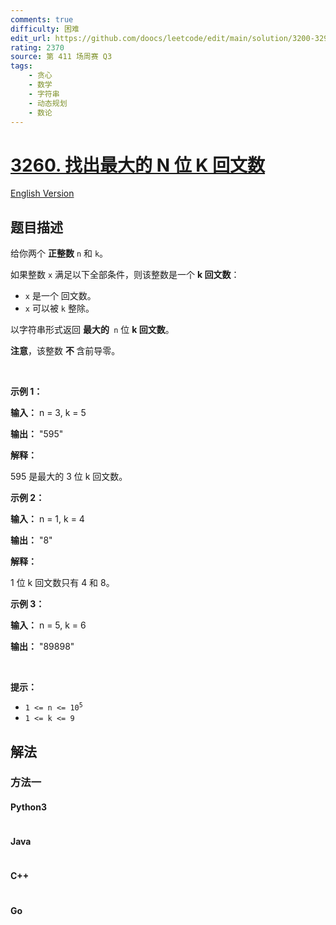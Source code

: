 ```yaml
---
comments: true
difficulty: 困难
edit_url: https://github.com/doocs/leetcode/edit/main/solution/3200-3299/3260.Find%20the%20Largest%20Palindrome%20Divisible%20by%20K/README.md
rating: 2370
source: 第 411 场周赛 Q3
tags:
    - 贪心
    - 数学
    - 字符串
    - 动态规划
    - 数论
---
```


<!-- problem:start -->

# [3260. 找出最大的 N 位 K 回文数](https://leetcode.cn/problems/find-the-largest-palindrome-divisible-by-k)

[English Version](/solution/3200-3299/3260.Find%20the%20Largest%20Palindrome%20Divisible%20by%20K/README_EN.md)

## 题目描述

<!-- description:start -->

<p>给你两个 <strong>正整数</strong> <code>n</code> 和 <code>k</code>。</p>

<p>如果整数 <code>x</code> 满足以下全部条件，则该整数是一个 <strong>k 回文数</strong>：</p>

<ul>
	<li><code>x</code> 是一个 <span data-keyword="palindrome-integer">回文数</span>。</li>
	<li><code>x</code> 可以被 <code>k</code> 整除。</li>
</ul>

<p>以字符串形式返回 <strong>最大的&nbsp;</strong> <code>n</code> 位 <strong>k 回文数</strong>。</p>

<p><strong>注意</strong>，该整数 <strong>不 </strong>含前导零。</p>

<p>&nbsp;</p>

<p><strong class="example">示例 1：</strong></p>

<div class="example-block">
<p><strong>输入：</strong> <span class="example-io">n = 3, k = 5</span></p>

<p><strong>输出：</strong> <span class="example-io">"595"</span></p>

<p><strong>解释：</strong></p>

<p>595 是最大的 3 位 k 回文数。</p>
</div>

<p><strong class="example">示例 2：</strong></p>

<div class="example-block">
<p><strong>输入：</strong> <span class="example-io">n = 1, k = 4</span></p>

<p><strong>输出：</strong> <span class="example-io">"8"</span></p>

<p><strong>解释：</strong></p>

<p>1 位 k 回文数只有 4 和 8。</p>
</div>

<p><strong class="example">示例 3：</strong></p>

<div class="example-block">
<p><strong>输入：</strong> <span class="example-io">n = 5, k = 6</span></p>

<p><strong>输出：</strong> <span class="example-io">"89898"</span></p>
</div>

<p>&nbsp;</p>

<p><strong>提示：</strong></p>

<ul>
	<li><code>1 &lt;= n &lt;= 10<sup>5</sup></code></li>
	<li><code>1 &lt;= k &lt;= 9</code></li>
</ul>

<!-- description:end -->

## 解法

<!-- solution:start -->

### 方法一

<!-- tabs:start -->

#### Python3

```python

```

#### Java

```java

```

#### C++

```cpp

```

#### Go

```go

```

<!-- tabs:end -->

<!-- solution:end -->

<!-- problem:end -->
